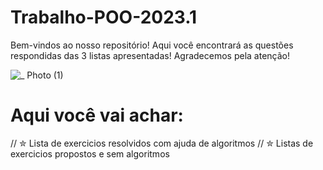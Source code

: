 # Trabalho-POO-2023.1
 Bem-vindos ao nosso repositório! Aqui você encontrará as questões respondidas das 3 listas apresentadas! Agradecemos pela atenção!

![_ Photo (1)](https://user-images.githubusercontent.com/125154278/230726431-9c33f4ee-46ef-489a-8483-9df759bbe4ef.gif)
# Aqui você vai achar:
// ✮ Lista de exercicios resolvidos com ajuda de algoritmos
// ✮ Listas de exercicios propostos e sem algoritmos

